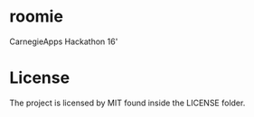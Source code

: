 # roomie
CarnegieApps Hackathon 16'

# License
The project is licensed by MIT found inside the LICENSE folder. 
